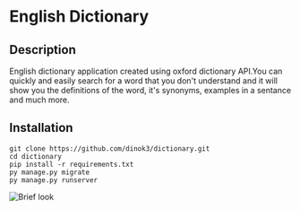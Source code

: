 # English Dictionary

## Description
English dictionary application created using oxford dictionary API.You can quickly and easily search for a word that you don't understand
and it will show you the definitions of the word, it's synonyms, examples in a sentance and much more.

## Installation

```
git clone https://github.com/dinok3/dictionary.git
cd dictionary
pip install -r requirements.txt
py manage.py migrate
py manage.py runserver
```

![Brief look](https://github.com/dinok3/dictionary/tree/master/main/static/images)
